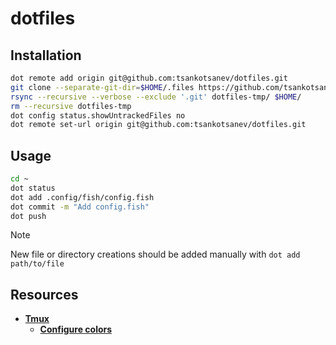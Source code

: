 # dotfiles

## Installation

```sh
dot remote add origin git@github.com:tsankotsanev/dotfiles.git
git clone --separate-git-dir=$HOME/.files https://github.com/tsankotsanev/dotfiles.git dotfiles-tmp
rsync --recursive --verbose --exclude '.git' dotfiles-tmp/ $HOME/
rm --recursive dotfiles-tmp
dot config status.showUntrackedFiles no
dot remote set-url origin git@github.com:tsankotsanev/dotfiles.git
```

## Usage

```sh
cd ~
dot status
dot add .config/fish/config.fish
dot commit -m "Add config.fish"
dot push
```

> [!NOTE]
> New file or directory creations should be added manually with `dot add path/to/file`

## Resources

-   **[Tmux](https://github.com/tmux/tmux)**
    -   **[Configure colors](https://gist.github.com/andersevenrud/015e61af2fd264371032763d4ed965b6)**
